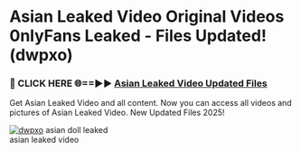 # Asian Leaked Video Original Videos 0nlyFans Leaked - Files Updated! (dwpxo)

<h3>🔴 CLICK HERE 🌐==►► <a href="https://tinyurl.com/3hn5wdd3" rel="nofollow">Asian Leaked Video Updated Files</a></h3>

Get Asian Leaked Video and all content. Now you can access all videos and pictures of Asian Leaked Video. New Updated Files 2025!

[![dwpxo](https://i.imgur.com/4HnBqBT.gif)](https://tinyurl.com/3hn5wdd3)
asian doll leaked<br>
asian leaked video